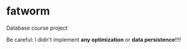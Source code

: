 fatworm
=======
Database course project

Be careful: I didn't implement **any optimization** or **data persistence**!!!! 
